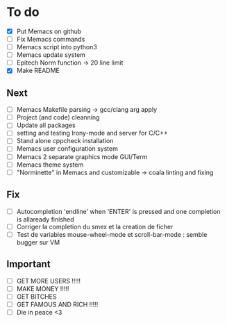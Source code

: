 # To do
- [X] Put Memacs on github
- [ ] Fix Memacs commands
- [ ] Memacs script into python3
- [ ] Memacs update system
- [ ] Epitech Norm function -> 20 line limit
- [X] Make README

## Next
- [ ] Memacs Makefile parsing -> gcc/clang arg apply
- [ ] Project (and code) cleanning
- [ ] Update all packages
- [ ] setting and testing Irony-mode and server for C/C++
- [ ] Stand alone cppcheck installation
- [ ] Memacs user configuration system
- [ ] Memacs 2 separate graphics mode GUI/Term
- [ ] Memacs theme system
- [ ] "Norminette" in Memacs and customizable -> coala linting and fixing

## Fix
- [ ] Autocompletion 'endline' when 'ENTER' is pressed and one completion is allaready finished
- [ ] Corriger la completion du smex et la creation de ficher
- [ ] Test de variables mouse-wheel-mode et scroll-bar-mode : semble bugger sur VM

## Important
- [ ] GET MORE USERS !!!!!
- [ ] MAKE MONEY !!!!!
- [ ] GET BITCHES
- [ ] GET FAMOUS AND RICH !!!!!
- [ ] Die in peace <3